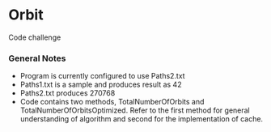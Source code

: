 # Orbit

Code challenge


### General Notes

* Program is currently configured to use Paths2.txt
* Paths1.txt is a sample and produces result as 42
* Paths2.txt produces 270768
* Code contains two methods, TotalNumberOfOrbits and TotalNumberOfOrbitsOptimized. Refer to the first method for general understanding of algorithm and second for the implementation of cache.